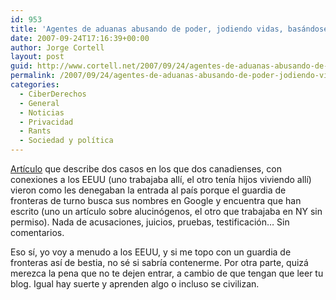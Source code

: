 ```yaml
---
id: 953
title: 'Agentes de aduanas abusando de poder, jodiendo vidas, basándose en&#8230; Google'
date: 2007-09-24T17:16:39+00:00
author: Jorge Cortell
layout: post
guid: http://www.cortell.net/2007/09/24/agentes-de-aduanas-abusando-de-poder-jodiendo-vidas-basandose-en-google/
permalink: /2007/09/24/agentes-de-aduanas-abusando-de-poder-jodiendo-vidas-basandose-en-google/
categories:
  - CiberDerechos
  - General
  - Noticias
  - Privacidad
  - Rants
  - Sociedad y polí­tica
---
```

<a target="_blank" title="MontrealMirror" href="http://www.montrealmirror.com/2007/070507/news1.html">Artí­culo</a> que describe dos casos en los que dos canadienses, con conexiones a los EEUU (uno trabajaba allí­, el otro tení­a hijos viviendo allí­) vieron como les denegaban la entrada al paí­s porque el guardia de fronteras de turno busca sus nombres en Google y encuentra que han escrito (uno un artí­culo sobre alucinógenos, el otro que trabajaba en NY sin permiso). Nada de acusaciones, juicios, pruebas, testificación&#8230; Sin comentarios.

Eso sí­, yo voy a menudo a los EEUU, y si me topo con un guardia de fronteras así­ de bestia, no sé si sabrí­a contenerme. Por otra parte, quizá merezca la pena que no te dejen entrar, a cambio de que tengan que leer tu blog. Igual hay suerte y aprenden algo o incluso se civilizan.